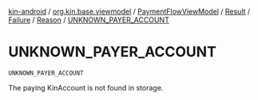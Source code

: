 [kin-android](../../../../../index.md) / [org.kin.base.viewmodel](../../../../index.md) / [PaymentFlowViewModel](../../../index.md) / [Result](../../index.md) / [Failure](../index.md) / [Reason](index.md) / [UNKNOWN_PAYER_ACCOUNT](./-u-n-k-n-o-w-n_-p-a-y-e-r_-a-c-c-o-u-n-t.md)

# UNKNOWN_PAYER_ACCOUNT

`UNKNOWN_PAYER_ACCOUNT`

The paying KinAccount is not found in storage.

